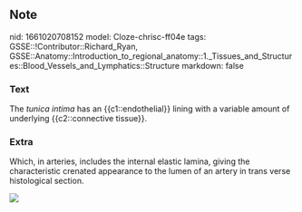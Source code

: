 ## Note
nid: 1661020708152
model: Cloze-chrisc-ff04e
tags: GSSE::!Contributor::Richard_Ryan, GSSE::Anatomy::Introduction_to_regional_anatomy::1._Tissues_and_Structures::Blood_Vessels_and_Lymphatics::Structure
markdown: false

### Text
<div class="toggle">
  The <em>tunica intima</em> has an {{c1::endothelial}} lining with
  a variable amount of underlying {{c2::connective tissue}}.
</div>

### Extra
<p id="e096796d-9a0e-4521-92e2-2b18dbc16e02" class="">Which, in
arteries, includes the internal elastic lamina, giving the
characteristic crenated appearance to the lumen of an artery in
trans verse histological section.
<p id="e096796d-9a0e-4521-92e2-2b18dbc16e02" class=""><img src= 
"section-artery.jpg">
